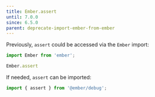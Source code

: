 ```yaml
---
title: Ember.assert
until: 7.0.0
since: 6.5.0
parent: deprecate-import-ember-from-ember
---
```



Previously, `assert` could be accessed via the `Ember` import:
```js
import Ember from 'ember';

Ember.assert
```

If needed, `assert` can be imported:
```js
import { assert } from '@ember/debug';
```
